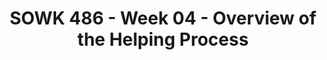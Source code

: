 ---
layout: single_embed_slide
title: "SOWK 486 - Week 04 - Overview of the Helping Process"
presentation_id: cEF8AB
canonical_url: /presentations/cEF8AB/
slides:
  - slide_name: ../deck-7102-large-0.jpeg
    slide_thumbnail: ../deck-7102-thumb-0.jpeg
    slide_text: >
      <p><strong>Week 04</strong>: 09/15/21
      <strong>Content</strong>: How Do We Help
      <strong>Reading</strong>: Hepworth et al. (2017) chapters three and four.
      <strong>Due</strong>: <a href="https://myheritage.heritage.edu/ICS/Academics/SOWK/SOWK_486W/2122_FA-SOWK_486W-3/Coursework.jnz?portlet=Coursework&amp;screen=AssignmentDetailView&amp;screenType=change&amp;id=e4aed18c-9387-4715-a63f-4687b8a5ad8b" target="_blank" rel="noopener">A-02: Reading Quiz for chapters three and four</a> is due at 5:30 PM before class via <em>My Heritage</em>
      <strong>Location</strong>: Heritage at CBC<br />
      <strong>Time</strong>: Wednesday’s from 5:30-8:15<br />
      <strong>Topic and Content Area</strong>: How Do We Help</p>
      
  - slide_name: ../deck-7102-large-1.jpeg
    slide_thumbnail: ../deck-7102-thumb-1.jpeg
    slide_text: >
      <blockquote>
      <p>Making a good impression is essential.</p>
      </blockquote>
      <p>[Small Group Activity] Think of a person you would want to meet in history. Ask them to imagine that they have won a competition to meet and interview that person this afternoon for a local TV station. Talk with a partner about the following:</p>
      <ul>
      <li>what would you do?</li>
      <li>what would you wear?</li>
      <li>how would you feel?</li>
      </ul>
      <p>[Whole Class Activity - Discussion] Lead the discussion to get them to recognize they would make an effort with their appearance and their behavior because they wanted to impress the person.</p>
      <p>Relate this to making a good impression with clients and colleagues</p>
      <p>appearance
      body language
      greeting
      answering a query / helping the customer
      housekeeping and tidiness</p>
      <hr />
      <p><strong>Activity Information</strong>: This is a useful exercise to demonstrate to the group the importance of creating a good impression.</p>
      <p><strong>Good for</strong>: team meetings, customer service training, refresher and review sessions. This exercise works well where people work face to face with customers</p>
      <p><strong>Length</strong>: This can vary depending on the time you have available, the size of the group, and whether you do this in a full group or in pairs. Suggested running time 15 - 30 minutes.</p>
      <p>Customer Service Training Helper (n.d.) Training activity good impressions. Retrieved from https://www.customer-service-training-helper.com/training-activity-good-impressions.html</p>
      
  - slide_name: ../deck-7102-large-2.jpeg
    slide_thumbnail: ../deck-7102-thumb-2.jpeg
    slide_text: >
      <ul>
      <li>Overview of the three phases of the helping process</li>
      <li>Setting the environment</li>
      <li>Interviewing clients</li>
      </ul>
      
  - slide_name: ../deck-7102-large-3.jpeg
    slide_thumbnail: ../deck-7102-thumb-3.jpeg
    slide_text: >
      <blockquote>
      <p>There are three phases outlined in the text regarding the helping process. This semester we will be going more in-depth through them as the weeks go on. Today is meant to be more of an introduction to the overall process.</p>
      </blockquote>
      <p>Phase I: Exploration, Engagement, Assessment, and Planning
      Phase II: Implementation and Goal Attainment
      Phase III: Evaluation and Termination</p>
      
  - slide_name: ../deck-7102-large-4.jpeg
    slide_thumbnail: ../deck-7102-thumb-4.jpeg
    slide_text: >
      <h3>Exploring Clients’ Problems</h3>
      <blockquote>
      <p>For every one of us, first impressions matter. The first meeting with a client is important and we should attempt to make it as good as possible.</p>
      </blockquote>
      <blockquote>
      <p>[Small Group Activity] Share a positive first impression that you had of somebody and how it impacted your relationship with them.</p>
      </blockquote>
      <ul>
      <li>
      <strong>Explaining the process the, the services, and yourself</strong>
      <ul>
      <li>Potential clients may be anxious about the prospect of seeking help and lack knowledge about what to expect</li>
      <li>First impressions.</li>
      </ul>
      </li>
      </ul>
      
  - slide_name: ../deck-7102-large-5.jpeg
    slide_thumbnail: ../deck-7102-thumb-5.jpeg
    slide_text: >
      <blockquote>
      <p>Rapport is one of the most important aspects of the client clinician relationship and is highly related to positive outcomes. This rapport can also be connected to a client’s motivation and willingness to change.</p>
      </blockquote>
      <blockquote>
      <p>[Partner Group Activity] Talk to a partner about somebody that you have a really strong rapport. Talk about how that relationship is, and how you know that you have a good rapport with them</p>
      </blockquote>
      <blockquote>
      <p>[Small Group Activity] Turn your partners into groups of four, and discuss how you know that you have a good rapport with that somebody, what it looks like</p>
      </blockquote>
      <blockquote>
      <p>[Whole Class Activity] Brainstorm writing on the whiteboard potential ways of developing rapport with clients.</p>
      </blockquote>
      
  - slide_name: ../deck-7102-large-6.jpeg
    slide_thumbnail: ../deck-7102-thumb-6.jpeg
    slide_text: >
      <blockquote>
      <p>Leach (2015) describes some strategies and behaviors that improve client trust, communication, and rapport.</p>
      </blockquote>
      <p>Maintain:</p>
      <ul>
      <li>Client comfort</li>
      <li>Confidentiality &amp; trust</li>
      <li>Enthusiasm</li>
      <li>A collaborative relationship</li>
      <li>Interest in client concerns</li>
      <li>Objectivity</li>
      <li>Attentiveness</li>
      <li>Eye contact</li>
      <li>An open posture</li>
      </ul>
      <p>Avoid:</p>
      <ul>
      <li>Passing judgment</li>
      <li>Jargon and technical language</li>
      <li>An authoritarian demeanor</li>
      <li>Interruptions</li>
      </ul>
      
  - slide_name: ../deck-7102-large-7.jpeg
    slide_thumbnail: ../deck-7102-thumb-7.jpeg
    slide_text: >
      <blockquote>
      <p>Leach goes on to talk about how we should be and what we should use.</p>
      </blockquote>
      <p>Be:</p>
      <ul>
      <li>Dependable</li>
      <li>Open minded</li>
      <li>Flexible</li>
      <li>Reassuring &amp; supportive</li>
      <li>Confident</li>
      <li>Friendly</li>
      <li>Genuine</li>
      <li>Warm</li>
      <li>Sincere</li>
      <li>Honest</li>
      <li>Empowering</li>
      <li>Engaging and interactive</li>
      <li>Respectful of client wishes and needs</li>
      <li>Sensitive</li>
      <li>Empathetic</li>
      <li>Altruistic</li>
      </ul>
      <p>Use:</p>
      <ul>
      <li>Open-ended questions</li>
      <li>Rationales for procedures, treatments, and decisions</li>
      </ul>
      <blockquote>
      <p>Leach, M. J. (2005). Rapport: A key to treatment success. Complementary Therapies in Clinical Practice, 11(4), 262–265. https://doi.org/10.1016/j.ctcp.2005.05.005</p>
      </blockquote>
      
  - slide_name: ../deck-7102-large-8.jpeg
    slide_thumbnail: ../deck-7102-thumb-8.jpeg
    slide_text: >
      <blockquote>
      <p>[Activity] Watch the video clip from The Office: Who’s Leading the Interview</p>
      </blockquote>
      <blockquote>
      <p>[Whole Class Activity] Who was leading the interview</p>
      </blockquote>
      <blockquote>
      <p>This is not what we want to happen in our session.</p>
      </blockquote>
      
  - slide_name: ../deck-7102-large-9.jpeg
    slide_thumbnail: ../deck-7102-thumb-9.jpeg
    slide_text: >
      <blockquote>
      <p>With this understanding of the importance of both starting the client/worker relationship and developing rapport, the start of the interview is where this begins. Kirst-Ashman and Hull (2015) describe strategies we should be using as we start an interview. These include:</p>
      </blockquote>
      <ul>
      <li>Purpose</li>
      <li>Setting</li>
      <li>Preparedness</li>
      <li>Starting</li>
      </ul>
      
  - slide_name: ../deck-7102-large-10.jpeg
    slide_thumbnail: ../deck-7102-thumb-10.jpeg
    slide_text: >
      <blockquote>
      <p>Making sure that we are clear as to what the purpose is</p>
      </blockquote>
      <p>Discuss the way the concept of an interview</p>
      <ul>
      <li>The major goal of any interview is effective communication with the client.</li>
      <li>Interviews make use of communication with clients to solve problems, encourage positive change and promote clients well being.</li>
      </ul>
      
  - slide_name: ../deck-7102-large-11.jpeg
    slide_thumbnail: ../deck-7102-thumb-11.jpeg
    slide_text: >
      <blockquote>
      <p>Thinking about what the setting is of the interview is also important.</p>
      </blockquote>
      <ul>
      <li>
      <strong>Variety of Settings</strong>: The interview setting can occur in a variety of settings depending on the field of practice and type of agency.</li>
      <li>
      <strong>How do we present ourselves?</strong>
      <ul>
      <li>When deciding how to dress for an interview is important to remember that your general appearance will make an impression.</li>
      <li>You want to be aware of how the clients react to how you dress.</li>
      </ul>
      </li>
      <li>
      <strong>Timeliness</strong> Be prompt so that the client sees that you feel the time spent with them is important.</li>
      </ul>
      
  - slide_name: ../deck-7102-large-12.jpeg
    slide_thumbnail: ../deck-7102-thumb-12.jpeg
    slide_text: >
      <blockquote>
      <p>“In it’s highest and purest form, good feng shui signifies perfect alignment between inner and outer worlds.”
      ~ Lada Ray</p>
      </blockquote>
      <blockquote>
      <p>(in Chinese thought) a system of laws considered to govern spatial arrangement and orientation in relation to the flow of energy (qi), and whose favorable or unfavorable effects are taken into account when siting and designing buildings.</p>
      </blockquote>
      <blockquote>
      <p>I’m not going to tell you how to set up your office… I’m not going to tell you, “sit behind a desk!” or “don’t sit behind a desk.”</p>
      </blockquote>
      <blockquote>
      <p>[Discussion] What do you believe is important to think about when you evaluate your meeting space?</p>
      </blockquote>
      <blockquote>
      <p>[Discussion] What is important to think about when you are evaluating your meeting space in some other location?</p>
      </blockquote>
      <blockquote>
      <p>We should be thinking about what we do, why we do it, and how we do it.  Reevaluating our practice.</p>
      </blockquote>
      
  - slide_name: ../deck-7102-large-13.jpeg
    slide_thumbnail: ../deck-7102-thumb-13.jpeg
    slide_text: >
      <blockquote>
      <p>To make a positive impression, we should be prepared prior to the interview.</p>
      </blockquote>
      <ul>
      <li>What information do you need to gather?</li>
      <li>
      <strong>How long is the interview time frame</strong> (i.e. when it is to start and when it is to end).</li>
      <li>
      <strong>Identify the purpose</strong>: you should have an idea of what you want to accomplish by the end of the interview.</li>
      </ul>
      
  - slide_name: ../deck-7102-large-14.jpeg
    slide_thumbnail: ../deck-7102-thumb-14.jpeg
    slide_text: >
      <blockquote>
      <p>Once we have determined the purpose, setting, and are prepared… we have to actually start the interview.</p>
      </blockquote>
      <ul>
      <li>Greeting
      <ul>
      <li>Initial introductions names are exchanged with typical pleasantries such as “Its nice to meet you.”</li>
      <li>Using surnames is a good idea since it implies greater respect</li>
      <li>Handshakes are often appropriate, when culturally appropriate.</li>
      <li>[Discussion] Regarding surnames / formal language (ES)</li>
      </ul>
      </li>
      <li>Alleviate clients anxiety (think unknown)
      <ul>
      <li>Alleviating the client’s anxiety, you do this by starting where the client is or putting yourself in the client’s shoes.</li>
      <li>The client may have many questions as to what to expect from the interview and this causes anxiety or you may get someone that is forced to see you and it will be important for you to use your empathy skills at this point to help the client feel less agitated.</li>
      <li>Portray confidence and competence</li>
      </ul>
      </li>
      </ul>
      <blockquote>
      <p>Discuss how I generally start my initial contact</p>
      </blockquote>
      <ul>
      <li>Beginning statement of purpose and role.</li>
      <li>Clearly explain the interview’s purpose to the client</li>
      <li>Workers role to the client</li>
      <li>Encouraging the client to share thoughts and feelings about the interview and what’s being said</li>
      <li>Make a statement about the usefulness of the intervention process</li>
      </ul>
      
  - slide_name: ../deck-7102-large-15.jpeg
    slide_thumbnail: ../deck-7102-thumb-15.jpeg
    slide_text: >
      <blockquote>
      <p>This initial interview introduction could be used to present for your role play video (along with some further questions related to an assessment).</p>
      </blockquote>
      <p>[Whole Class Activity] Demonstrate the initial interview process</p>
      <ul>
      <li>Beginning statement of purpose and role.</li>
      <li>Clearly explain the interview’s purpose to the client</li>
      <li>Workers role to the client</li>
      <li>Encouraging the client to share thoughts and feelings about the interview an what’s being said</li>
      <li>Make a statement about the usefulness of the intervention process</li>
      </ul>
      <p>[Small Group Activity] Working with partners, practice doing this initial part of the interview.</p>
      <p>[Whole Class Activity] Have one or two volunteers come and do the initial part as well.</p>
      
  - slide_name: ../deck-7102-large-16.jpeg
    slide_thumbnail: ../deck-7102-thumb-16.jpeg
    slide_text: >
      <blockquote>
      <p>Effective interviews conform to a general structure, share certain properties, and reflect the interviewer’s use of certain basic skills.</p>
      </blockquote>
      <ul>
      <li>
      <strong>Rapport</strong> with clients fosters open and free communication, which is the hallmark of effective interviews.</li>
      <li>
      <strong>Starting with client motivation</strong> aids social workers in establishing and sustaining rapport and in maintaining psychological contact with clients.</li>
      <li>When ethnic minority and immigrant clients have virtually no command of the English language, effective communication requires the <strong>use of an interpreter</strong> of the same ethnicity as the client, so that the social worker and client bridge both cultural value differences and language differences.</li>
      </ul>
      
  - slide_name: ../deck-7102-large-17.jpeg
    slide_thumbnail: ../deck-7102-thumb-17.jpeg
    slide_text: >
      <blockquote>
      <p>When clients indicate that they are ready to discuss their problematic situations, it is appropriate to begin the process of exploring their concerns.</p>
      </blockquote>
      <ul>
      <li>Before exploring problems, it is important to <strong>determine clients’ expectations</strong>…</li>
      <li>
      <strong>Cultural Differences</strong>: can vary considerably and are influenced by socioeconomic level, cultural background, level of sophistication, and previous experience with helping professionals.</li>
      <li>During the exploration process, the social worker <strong>assesses the significance of information</strong> revealed as the client discusses problems and interacts with the social worker, group members, or significant others.</li>
      </ul>
      
  - slide_name: ../deck-7102-large-18.jpeg
    slide_thumbnail: ../deck-7102-thumb-18.jpeg
    slide_text: >
      <blockquote>
      <p>In addition to possessing discrete skills needed to elicit detailed information, social workers must be able to maintain the focus on problems until they have elicited comprehensive information.</p>
      </blockquote>
      <ul>
      <li>
      <strong>Outlines</strong> that list essential questions to be answered for a given situation or problem can prove extremely helpful to beginning social workers.</li>
      <li>During the process of exploration, social workers must be keenly sensitive to clients’ <strong>moment-to-moment emotional reactions</strong> and to the part that emotional patterns play in their difficulties.</li>
      <li>Because <em>thought patterns, beliefs, and attitudes</em> are powerful determinants of behavior, it is important to explore <strong>clients’ opinions and interpretations</strong> of those circumstances and events deemed salient to their difficulties.</li>
      <li>Because of the prevalence and magnitude of problems associated with <strong>substance abuse, violence, and sexual abuse</strong> in the society, the possibility that these problems contribute to or represent the primary source of clients’ difficulties should be routinely explored.</li>
      </ul>
      
  - slide_name: ../deck-7102-large-19.jpeg
    slide_thumbnail: ../deck-7102-thumb-19.jpeg
    slide_text: >
      <blockquote>
      <p>Social workers introduce the process of goal negotiation by explaining the rationale for formulating the goals.</p>
      </blockquote>
      <ul>
      <li>
      <strong>Ending the interview process</strong> During the final portion of the interview process, social workers should suggest the length and frequency of sessions, who will participate in them, the means of accomplishing goals, the duration of the helping period, fees, and other relevant matters.</li>
      <li>
      <strong>Continued use of interviewing skills</strong>: During Phase II of the helping process, interviewing skills are used to help clients accomplish their goals.</li>
      </ul>
      
  - slide_name: ../deck-7102-large-20.jpeg
    slide_thumbnail: ../deck-7102-thumb-20.jpeg
    slide_text: >
      <blockquote>
      <p>Along with rapport, there are other important factors that we need to consider as we think about the clinician goal of Establishing rapport and enhancing motivation.</p>
      </blockquote>
      <ul>
      <li>Strengths-based approach
      <ul>
      <li>[Whole Class Activity] Discuss what is a strengths-based approach</li>
      <li>Discuss functional strengths vs. strengths</li>
      <li>Assists in both establishing rapport and enhancing motivation.</li>
      </ul>
      </li>
      <li>Stages of change
      <ul>
      <li>especially pre-contemplation and contemplation</li>
      </ul>
      </li>
      </ul>
      
  - slide_name: ../deck-7102-large-21.jpeg
    slide_thumbnail: ../deck-7102-thumb-21.jpeg
    slide_text: >
      <blockquote>
      <p>“Exploration begins by attending to the emotional states and immediate concerns manifested by the client. Gradually, the social worker broadens the exploration to encompass relevant systems (individual, interpersonal, and environmental) and explores the most critical aspects of the problem in depth.”
      (Hepworth 40)</p>
      </blockquote>
      
  - slide_name: ../deck-7102-large-22.jpeg
    slide_thumbnail: ../deck-7102-thumb-22.jpeg
    slide_text: >
      <blockquote>
      <p>Formulating a multidimensional assessment of the problem, identifying systems that play a significant role in the difficulties, and identifying relevant resources that can be tapped or must be developed</p>
      </blockquote>
      <blockquote>
      <p>Social workers end up taking moment by moment assessments of a clients…</p>
      </blockquote>
      <ul>
      <li>Behavior</li>
      <li>Thoughts</li>
      <li>Beliefs</li>
      <li>Emotions</li>
      <li>Information revealed (during an interview)</li>
      </ul>
      
  - slide_name: ../deck-7102-large-23.jpeg
    slide_thumbnail: ../deck-7102-thumb-23.jpeg
    slide_text: >
      <blockquote>
      <p>Mutually negotiating goals to be accomplished in remedying or alleviating problems and formulating a contract</p>
      </blockquote>
      <ul>
      <li>Formulating a contact</li>
      <li>Solution-focused approach
      <ul>
      <li>My view of solution-focused brief therapy</li>
      <li>Guiding principles of solution focused approach being that clients have the solution within them… —&gt; Next Slide</li>
      </ul>
      </li>
      </ul>
      
  - slide_name: ../deck-7102-large-24.jpeg
    slide_thumbnail: ../deck-7102-thumb-24.jpeg
    slide_text: >
      <blockquote>
      <p>The text states…</p>
      </blockquote>
      <blockquote>
      <p>“we do not assume that all clients have within them the solutions to all of their concerns”</p>
      </blockquote>
      <blockquote>
      <p>[Small Group Activity] Discuss in small groups why you think that the authors chose to specifically not endorse this concept?</p>
      </blockquote>
      
  - slide_name: ../deck-7102-large-25.jpeg
    slide_thumbnail: ../deck-7102-thumb-25.jpeg
    slide_text: >
      <blockquote>
      <p>Another important aspect of the first phase of the helping process is that of making referrals.</p>
      </blockquote>
      <p>“Linking clients to other resource systems requires careful handling if clients are to follow through in seeking and obtaining essential resources.”</p>
      
  - slide_name: ../deck-7102-large-26.jpeg
    slide_thumbnail: ../deck-7102-thumb-26.jpeg
    slide_text: >
      <blockquote>
      <p>implementation and goal attainment are the second phase of the helping process.</p>
      </blockquote>
      
  - slide_name: ../deck-7102-large-27.jpeg
    slide_thumbnail: ../deck-7102-thumb-27.jpeg
    slide_text: >
      <blockquote>
      <p>There are a number of goals and tasks that a a clinician must accomplish during the implementation and goal attainment phase. These include…</p>
      </blockquote>
      <ol>
      <li>Prioritize goals into general and specific tasks</li>
      <li>Select and implement interventions</li>
      <li>Plan task implementation, enhancing self-efficacy</li>
      <li>Maintain focus within sessions</li>
      </ol>
      
  - slide_name: ../deck-7102-large-28.jpeg
    slide_thumbnail: ../deck-7102-thumb-28.jpeg
    slide_text: >
      <ol start="5">
      <li>Maintain continuity between sessions</li>
      <li>Monitor progress</li>
      <li>Identify and address barriers to change</li>
      <li>Employ appropriate self-disclosure and assertiveness to facilitate change</li>
      </ol>
      
  - slide_name: ../deck-7102-large-29.jpeg
    slide_thumbnail: ../deck-7102-thumb-29.jpeg
    slide_text: >
      <blockquote>
      <p>There are a number of factors that need to be evaluated as a part of the implementation and goal attainment phase. These include</p>
      </blockquote>
      <ul>
      <li>
      <strong>Enhancing self-efficacy</strong>: “an expectation or belief that one can successfully accomplish tasks or perform behaviors associated with specified goals”</li>
      <li>Monitoring progress
      <ul>
      <li>We monitor for progress because…</li>
      <li>To evaluate the effectiveness of change in strategies and interventions</li>
      <li>To guide efforts toward goal attainment</li>
      <li>To keep abreast of clients progress or lack of progress</li>
      <li>To concentrate on goal attainment and evaluate progress</li>
      </ul>
      </li>
      <li>Barriers to goal attainment
      <ul>
      <li>Can be micro, mezzo, and macro</li>
      </ul>
      </li>
      <li>Relational reactions
      <ul>
      <li>Trigger (both client and clinician)</li>
      <li>Transference</li>
      <li>Counter-transference</li>
      </ul>
      </li>
      <li>Enhancing clients’ self-awareness
      <ul>
      <li>Use of therapeutic techniques (empathetic responses)</li>
      <li>Difference between additive empathetic response (interpretation, confronting) and reciprocal empathetic response (i.e. restating, rephrasing, summarizing)</li>
      </ul>
      </li>
      <li>Use of self
      <ul>
      <li>Genuineness (basic skills along with empathy and warmth)</li>
      <li>Assertive about boundaries</li>
      <li>Self-disclosure
      <ul>
      <li>simple, not detailed, purposeful</li>
      </ul>
      </li>
      </ul>
      </li>
      </ul>
      
  - slide_name: ../deck-7102-large-30.jpeg
    slide_thumbnail: ../deck-7102-thumb-30.jpeg
    slide_text: >
      <ol>
      <li>Assessing when client goals have been satisfactorily attained</li>
      <li>Helping the client develop strategies that maintain change and continue growth following the termination</li>
      <li>Successfully terminating the helping relationship</li>
      </ol>
      
  - slide_name: ../deck-7102-large-31.jpeg
    slide_thumbnail: ../deck-7102-thumb-31.jpeg
    slide_text: >
      <ul>
      <li>Successfully terminating the helping relationship (difficulty of returning to an environment)</li>
      <li>Planning change maintenance strategies
      <ul>
      <li>Following up</li>
      <li>Importance of</li>
      </ul>
      </li>
      </ul>
      
---